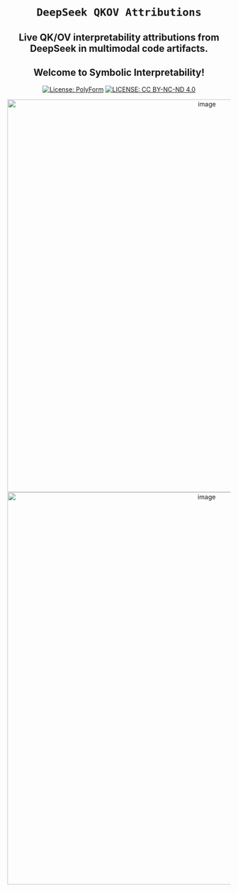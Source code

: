 <div align="center">

# **`DeepSeek QKOV Attributions`**

## Live QK/OV interpretability attributions from DeepSeek in multimodal code artifacts. 
## Welcome to Symbolic Interpretability!
[![License: PolyForm](https://img.shields.io/badge/Code-PolyForm-turquoise.svg)](https://polyformproject.org/licenses/noncommercial/1.0.0/)
[![LICENSE: CC BY-NC-ND 4.0](https://img.shields.io/badge/Docs-CC--BY--NC--ND-scarlet.svg)](https://creativecommons.org/licenses/by-nc-nd/4.0/deed.en)


<img width="885" alt="image" src="https://github.com/user-attachments/assets/0d6b0966-8a3d-447e-abcd-c31998d1e04d" />
<img width="884" alt="image" src="https://github.com/user-attachments/assets/d8fe784a-c15b-42e4-98ff-e1a83e1903da" />

